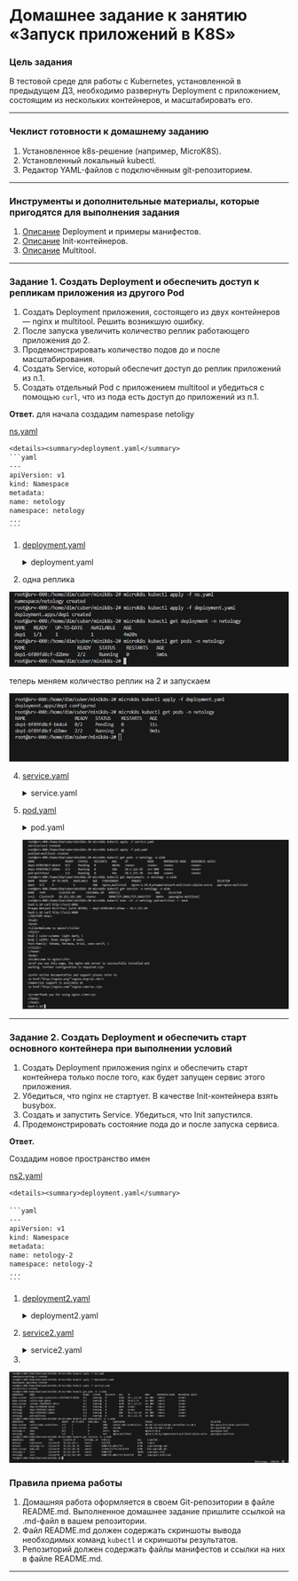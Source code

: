 # Домашнее задание к занятию «Запуск приложений в K8S»



### Цель задания

В тестовой среде для работы с Kubernetes, установленной в предыдущем ДЗ, необходимо развернуть Deployment с приложением, состоящим из нескольких контейнеров, и масштабировать его.

------

### Чеклист готовности к домашнему заданию

1. Установленное k8s-решение (например, MicroK8S).
2. Установленный локальный kubectl.
3. Редактор YAML-файлов с подключённым git-репозиторием.

------

### Инструменты и дополнительные материалы, которые пригодятся для выполнения задания

1. [Описание](https://kubernetes.io/docs/concepts/workloads/controllers/deployment/) Deployment и примеры манифестов.
2. [Описание](https://kubernetes.io/docs/concepts/workloads/pods/init-containers/) Init-контейнеров.
3. [Описание](https://github.com/wbitt/Network-MultiTool) Multitool.

------

### Задание 1. Создать Deployment и обеспечить доступ к репликам приложения из другого Pod

1. Создать Deployment приложения, состоящего из двух контейнеров — nginx и multitool. Решить возникшую ошибку.
2. После запуска увеличить количество реплик работающего приложения до 2.
3. Продемонстрировать количество подов до и после масштабирования.
4. Создать Service, который обеспечит доступ до реплик приложений из п.1.
5. Создать отдельный Pod с приложением multitool и убедиться с помощью `curl`, что из пода есть доступ до приложений из п.1.

**Ответ.**
для начала создадим namespase netoligy

[ns.yaml](ns.yaml)
    
    <details><summary>deployment.yaml</summary>
    ```yaml
    ---
    apiVersion: v1
    kind: Namespace
    metadata:
    name: netology
    namespace: netology
    ...
    ```

1. [deployment.yaml](deployment.yaml)

    <details><summary>deployment.yaml</summary>

    ```yaml
    ---
    apiVersion: apps/v1
    kind: Deployment
    metadata:
    name: dep1
    labels:
        task: one
        tier: homework
    annotations:
        container1: nginx
        container2: multitools
    namespace: netology
    spec:
    replicas: 1
    strategy:
        rollingUpdate:
        maxSurge: 1
        maxUnavailable: 1
        type: RollingUpdate
    selector:
        matchLabels:
        app: nginx-multitool
    template:
        metadata:
        labels:
            app: nginx-multitool
        spec:
        containers:
            - name: nginx
            image: nginx:1.24.0
            resources:
                limits:
                memory: "128Mi"
                cpu: "500m"
                requests:
                memory: "64Mi"
                cpu: "250m"
            ports:
                - name: web
                containerPort: 80
            livenessProbe:
                tcpSocket:
                port: 80
                initialDelaySeconds: 10
                timeoutSeconds: 3
            readinessProbe:
                httpGet:
                path: /
                port: 80
                initialDelaySeconds: 15
                timeoutSeconds: 5
                successThreshold: 1
                failureThreshold: 4
            - name: multitool
            image: praqma/network-multitool:alpine-extra
            resources:
                limits:
                memory: "128Mi"
                cpu: "450m"
                requests:
                memory: "32Mi"
                cpu: "150m"
            env:
                - name: HTTP_PORT
                value: "1181"
                - name: HTTPS_PORT
                value: "1443"
            ports:
                - name: http
                containerPort: 1181
                protocol: TCP
                - name: https
                containerPort: 1443
                protocol: TCP
            livenessProbe:
                tcpSocket:
                port: 1181
                initialDelaySeconds: 10
                timeoutSeconds: 3
            readinessProbe:
                httpGet:
                path: /
                port: 1181
                initialDelaySeconds: 15
                timeoutSeconds: 5
                successThreshold: 1
                failureThreshold: 2
    ...
    ```

    </details>


3. одна реплика
 
 ![Скриншот 1](image_1.jpg)

теперь меняем количество реплик на 2 и запускаем

 ![Скриншот 2](image_2.jpg)

4. [service.yaml](service.yaml)

    <details><summary>service.yaml</summary>

    ```yaml
    ---
    apiVersion: v1
    kind: Service
    metadata:
    name: svc1
    namespace: netology
    spec:
    selector:
        app: nginx-multitool
    type: ClusterIP
    ports:
        - name: nginx
        port: 8080
        targetPort: 80
        - name: multitool-http
        port: 8081
        targetPort: 1181
        - name: multitool-https
        port: 8443
        targetPort: 14433
    ...
    ```

    </details>

5. [pod.yaml](pod.yaml)

    <details><summary>pod.yaml</summary>

    ```yaml
    ---
    apiVersion: v1
    kind: Pod
    metadata:
    name: pod-multitool
    labels:
        app: multitool
        comment: testig-app
        company: netology
        stage: study
    namespace: netology
    spec:
    containers:
        - name: multitool
        image: praqma/network-multitool:alpine-extra
        resources:
            limits:
            memory: "128Mi"
            cpu: "600m"
            requests:
            memory: "32Mi"
            cpu: "100m"
        ports:
            - name: "http"
            containerPort: 8082
            - name: "https"
            containerPort: 8444
    ...
    ```

    </details>

    ![Скриншот 3](image_3.JPG)
------

### Задание 2. Создать Deployment и обеспечить старт основного контейнера при выполнении условий

1. Создать Deployment приложения nginx и обеспечить старт контейнера только после того, как будет запущен сервис этого приложения.
2. Убедиться, что nginx не стартует. В качестве Init-контейнера взять busybox.
3. Создать и запустить Service. Убедиться, что Init запустился.
4. Продемонстрировать состояние пода до и после запуска сервиса.

**Ответ.**

Создадим новое пространство имен

[ns2.yaml](ns2.yaml)
    
    <details><summary>deployment.yaml</summary>
    
    ```yaml
    ---
    apiVersion: v1
    kind: Namespace
    metadata:
    name: netology-2
    namespace: netology-2
    ...
    ```


1. [deployment2.yaml](deployment2.yaml)

    <details><summary>deployment2.yaml</summary>

    ```yaml
    ---
    apiVersion: apps/v1
    kind: Deployment
    metadata:
    name: dep2
    labels:
        task: two
        tier: homework
    annotations:
        container: nginx
        container-init: busybox
    namespace: netology-2
    spec:
    replicas: 1
    strategy:
        rollingUpdate:
        maxSurge: 1
        maxUnavailable: 1
        type: RollingUpdate
    selector:
        matchLabels:
        app: nginx-init
    template:
        metadata:
        labels:
            app: nginx-init
        spec:
        containers:
            - name: nginx
            image: nginx:1.24.0
            resources:
                limits:
                memory: "128Mi"
                cpu: "500m"
                requests:
                memory: "64Mi"
                cpu: "250m"
            ports:
                - name: web
                containerPort: 80
            livenessProbe:
                tcpSocket:
                port: 80
                initialDelaySeconds: 10
                timeoutSeconds: 3
            readinessProbe:
                httpGet:
                path: /
                port: 80
                initialDelaySeconds: 15
                timeoutSeconds: 5
                successThreshold: 1
                failureThreshold: 4
        initContainers:
            - name: busybox
            image: busybox:1.36.1
            resources:
                limits:
                memory: "64Mi"
                cpu: "250m"
                requests:
                memory: "8Mi"
                cpu: "50m"
            env:
                - name: TARGET
                value: "svc2"
            command: ['sh', '-c', "until nslookup $TARGET.$(cat /var/run/secrets/kubernetes.io/serviceaccount/namespace).svc.cluster.local; do sleep 2; done"]
    ...
    ```

    </details>


3. [service2.yaml](service2.yaml)

    <details><summary>service2.yaml</summary>

    ```yaml
    ---
    apiVersion: v1
    kind: Service
    metadata:
    name: svc2
    namespace: netology-2
    spec:
    selector:
        app: nginx-init
    type: ClusterIP
    ports:
        - name: nginx
        port: 8888
        targetPort: 80
    ...
    ```

    </details>


4.
 ![Скриншот 4](image_4.JPG)


### Правила приема работы

1. Домашняя работа оформляется в своем Git-репозитории в файле README.md. Выполненное домашнее задание пришлите ссылкой на .md-файл в вашем репозитории.
2. Файл README.md должен содержать скриншоты вывода необходимых команд `kubectl` и скриншоты результатов.
3. Репозиторий должен содержать файлы манифестов и ссылки на них в файле README.md.

------
